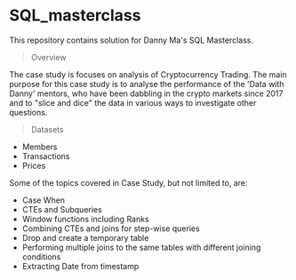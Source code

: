 # SQL_masterclass

This repository contains solution for Danny Ma's SQL Masterclass.

> Overview 

The case study is focuses on analysis of Cryptocurrency Trading. The main purpose for this case study is to analyse the performance of the 'Data with Danny'
mentors, who have been dabbling in the crypto markets since 2017 and to "slice and dice" the data in various ways to investigate other questions. 

> Datasets
* Members
* Transactions
* Prices

Some of the topics covered in Case Study, but not limited to, are:
* Case When
* CTEs and Subqueries
* Window functions including Ranks
* Combining CTEs and joins for step-wise queries
* Drop and create a temporary table
* Performing multiple joins to the same tables with different joining conditions
* Extracting Date from timestamp
